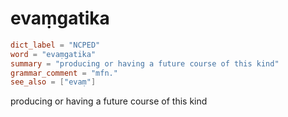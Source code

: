 # evaṃgatika

``` toml
dict_label = "NCPED"
word = "evaṃgatika"
summary = "producing or having a future course of this kind"
grammar_comment = "mfn."
see_also = ["evaṃ"]
```

producing or having a future course of this kind

